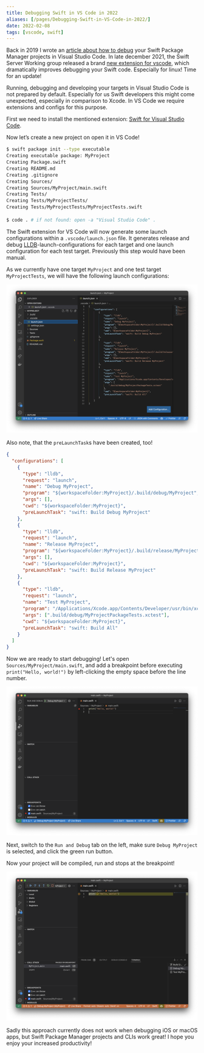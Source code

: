 ```yaml
---
title: Debugging Swift in VS Code in 2022
aliases: [/pages/Debugging-Swift-in-VS-Code-in-2022/]
date: 2022-02-08
tags: [vscode, swift]
---
```


Back in 2019 I wrote an [article about how to debug](/pages/Debugging-Swift-in-VS-Code) your Swift Package Manager projects in Visual Studio Code. In late december 2021, the Swift Server Working group released a brand [new extension for vscode](https://marketplace.visualstudio.com/items?itemName=sswg.swift-lang), which dramatically improves debugging your Swift code. Especially for linux! Time for an update!

Running, debugging and developing your targets in Visual Studio Code is not prepared by default. Especially for us Swift developers this might come unexpected, especially in comparison to Xcode.
In VS Code we require extensions and configs for this purpose.

First we need to install the mentioned extension: [Swift for Visual Studio Code](https://marketplace.visualstudio.com/items?itemName=sswg.swift-lang).

Now let’s create a new project on open it in VS Code!

```bash
$ swift package init --type executable
Creating executable package: MyProject
Creating Package.swift
Creating README.md
Creating .gitignore
Creating Sources/
Creating Sources/MyProject/main.swift
Creating Tests/
Creating Tests/MyProjectTests/
Creating Tests/MyProjectTests/MyProjectTests.swift

$ code . # if not found: open -a "Visual Studio Code" .
```

The Swift extension for VS Code will now generate some launch configurations within a `.vscode/launch.json` file.
It generates release and debug [LLDB](https://marketplace.visualstudio.com/items?itemName=vadimcn.vscode-lldb)-launch-configurations for each target and one launch configuration for each test target. Previously this step would have been manual.

As we currently have one target `MyProject` and one test target `MyProjectTests`, we will have the following launch configurations:

![Launch configs](/images/Debugging-Swift-in-VS-Code-in-2022/example_launch_configs.png)

Also note, that the `preLaunchTask`s have been created, too!

```json
{
  "configurations": [
    {
      "type": "lldb",
      "request": "launch",
      "name": "Debug MyProject",
      "program": "${workspaceFolder:MyProject}/.build/debug/MyProject",
      "args": [],
      "cwd": "${workspaceFolder:MyProject}",
      "preLaunchTask": "swift: Build Debug MyProject"
    },
    {
      "type": "lldb",
      "request": "launch",
      "name": "Release MyProject",
      "program": "${workspaceFolder:MyProject}/.build/release/MyProject",
      "args": [],
      "cwd": "${workspaceFolder:MyProject}",
      "preLaunchTask": "swift: Build Release MyProject"
    },
    {
      "type": "lldb",
      "request": "launch",
      "name": "Test MyProject",
      "program": "/Applications/Xcode.app/Contents/Developer/usr/bin/xctest",
      "args": [".build/debug/MyProjectPackageTests.xctest"],
      "cwd": "${workspaceFolder:MyProject}",
      "preLaunchTask": "swift: Build All"
    }
  ]
}
```

Now we are ready to start debugging!
Let's open `Sources/MyProject/main.swift`, and add a breakpoint before executing `print("Hello, world!")` by left-clicking the empty space before the line number.

![Breakpoint in main.swift](/images/Debugging-Swift-in-VS-Code-in-2022/example_breakpoint.png)

Next, switch to the `Run and Debug` tab on the left, make sure `Debug MyProject` is selected, and click the green run button.

Now your project will be compiled, run and stops at the breakpoint!

![Stopped at breakpoint in main.swift](/images/Debugging-Swift-in-VS-Code-in-2022/example_debugging.png)

Sadly this approach currently does not work when debugging iOS or macOS apps, but Swift Package Manager projects and CLIs work great!
I hope you enjoy your increased productivity!

